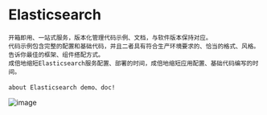 # Elasticsearch

    开箱即用、一站式服务，版本化管理代码示例、文档，与软件版本保持对应。
    代码示例包含完整的配置和基础代码，并且二者具有符合生产环境要求的、恰当的格式、风格。
    告诉你最佳的框架、组件搭配方式。
    成倍地缩短Elasticsearch服务配置、部署的时间，成倍地缩短应用配置、基础代码编写的时间。
    
    about Elasticsearch demo、doc!

![image](https://wx2.sinaimg.cn/mw690/79272799ly1g51na0onjgj208c08d0tf.jpg)
